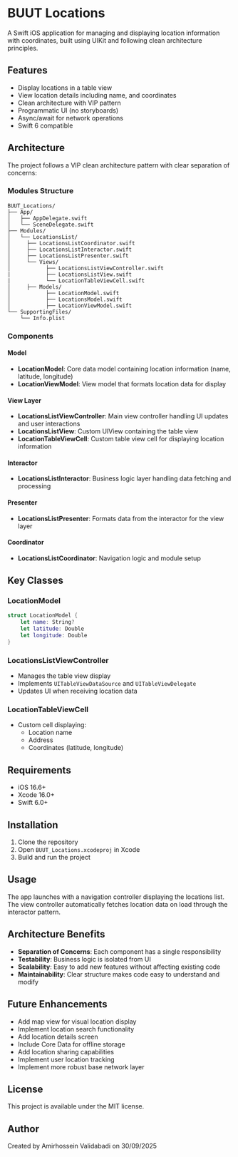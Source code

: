 # BUUT Locations

A Swift iOS application for managing and displaying location information with coordinates, built using UIKit and following clean architecture principles.

## Features

- Display locations in a table view
- View location details including name, and coordinates
- Clean architecture with VIP pattern
- Programmatic UI (no storyboards)
- Async/await for network operations
- Swift 6 compatible

## Architecture

The project follows a VIP clean architecture pattern with clear separation of concerns:

### Modules Structure
```
BUUT_Locations/
├── App/
│   ├── AppDelegate.swift
│   └── SceneDelegate.swift
├── Modules/
│   └── LocationsList/
│     ├── LocationsListCoordinator.swift
│     ├── LocationsListInteractor.swift
│     ├── LocationsListPresenter.swift
│     └── Views/
│           ├── LocationsListViewController.swift
|           ├── LocationsListView.swift
|           └── LocationTableViewCell.swift
│     ├── Models/
│           ├── LocationModel.swift
│           ├── LocationsModel.swift
│           ├── LocationViewModel.swift
└── SupportingFiles/
    └── Info.plist
```

### Components

#### Model
- **LocationModel**: Core data model containing location information (name, latitude, longitude)
- **LocationViewModel**: View model that formats location data for display

#### View Layer
- **LocationsListViewController**: Main view controller handling UI updates and user interactions
- **LocationsListView**: Custom UIView containing the table view
- **LocationTableViewCell**: Custom table view cell for displaying location information

#### Interactor
- **LocationsListInteractor**: Business logic layer handling data fetching and processing

#### Presenter
- **LocationsListPresenter**: Formats data from the interactor for the view layer

#### Coordinator
- **LocationsListCoordinator**: Navigation logic and module setup

## Key Classes

### LocationModel
```swift
struct LocationModel {
    let name: String?
    let latitude: Double
    let longitude: Double
}
```

### LocationsListViewController
- Manages the table view display
- Implements `UITableViewDataSource` and `UITableViewDelegate`
- Updates UI when receiving location data

### LocationTableViewCell
- Custom cell displaying:
  - Location name
  - Address
  - Coordinates (latitude, longitude)

## Requirements

- iOS 16.6+
- Xcode 16.0+
- Swift 6.0+

## Installation

1. Clone the repository
2. Open `BUUT_Locations.xcodeproj` in Xcode
3. Build and run the project

## Usage

The app launches with a navigation controller displaying the locations list. The view controller automatically fetches location data on load through the interactor pattern.

## Architecture Benefits

- **Separation of Concerns**: Each component has a single responsibility
- **Testability**: Business logic is isolated from UI
- **Scalability**: Easy to add new features without affecting existing code
- **Maintainability**: Clear structure makes code easy to understand and modify

## Future Enhancements

- Add map view for visual location display
- Implement location search functionality
- Add location details screen
- Include Core Data for offline storage
- Add location sharing capabilities
- Implement user location tracking
- Implement more robust base network layer 

## License

This project is available under the MIT license.

## Author

Created by Amirhossein Validabadi on 30/09/2025
